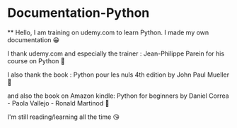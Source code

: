 # Documentation-Python

 
 ** Hello, I am training on udemy.com to learn Python. I made my own documentation 😁 

I thank udemy.com and especially the trainer : Jean-Philippe Parein for his course on Python 💙

I also thank the book : Python pour les nuls 4th edition by John Paul Mueller 💚 

and also the book on Amazon kindle: Python for beginners by Daniel Correa - Paola Vallejo - Ronald Martinod 🩷 



I'm still reading/learning all the time 😘
